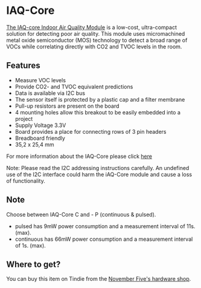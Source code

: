 # IAQ-Core
[The IAQ-core Indoor Air Quality Module](https://www.tindie.com/products/novemberfive/iaq-core-sensor-module/) is a low-cost, ultra-compact solution for detecting poor air quality. This module uses micromachined metal oxide semiconductor (MOS) technology to detect a broad range of VOCs while correlating directly with CO2 and TVOC levels in the room.

## Features

- Measure VOC levels 
- Provide CO2- and TVOC equivalent predictions
- Data is available via I2C bus
- The sensor itself is protected by a plastic cap and a filter membrane
- Pull-up resistors are present on the board
- 4 mounting holes allow this breakout to be easily embedded into a project
- Supply Voltage 3.3V
- Board provides a place for connecting rows of 3 pin headers
- Breadboard friendly
- 35,2 x 25,4 mm

For more information about the IAQ-Core please click [here](http://ams.com/eng/Products/Environmental-Sensors/Air-Quality-Sensors)

Note: Please read the I2C addressing instructions carefully. An undefined use of the I2C interface could harm the iAQ-Core module and cause a loss of functionality.

## Note
Choose between IAQ-Core C and - P (continuous & pulsed). 
- pulsed has 9mW power consumption and a measurement interval of 11s. (max).
- continuous has 66mW power consumption and a measurement interval of 1s. (max).

## Where to get?
You can buy this item on Tindie from the [November Five's hardware shop](https://www.tindie.com/products/novemberfive/iaq-core-sensor-module/). 